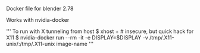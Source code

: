 Docker file for blender 2.78

Works with nvidia-docker

'''
To run with X tunneling from host
$ xhost + # insecure, but quick hack for X11
$ nvidia-docker run --rm -it -e DISPLAY=$DISPLAY -v /tmp/.X11-unix/:/tmp/.X11-unix image-name
'''
